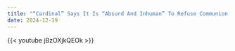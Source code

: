 ```yaml
---
title: "“Cardinal” Says It Is “Absurd And Inhuman” To Refuse Communion To Adulterers"
date: 2024-12-19
---
```


{{< youtube jBzOXjkQEOk >}}
